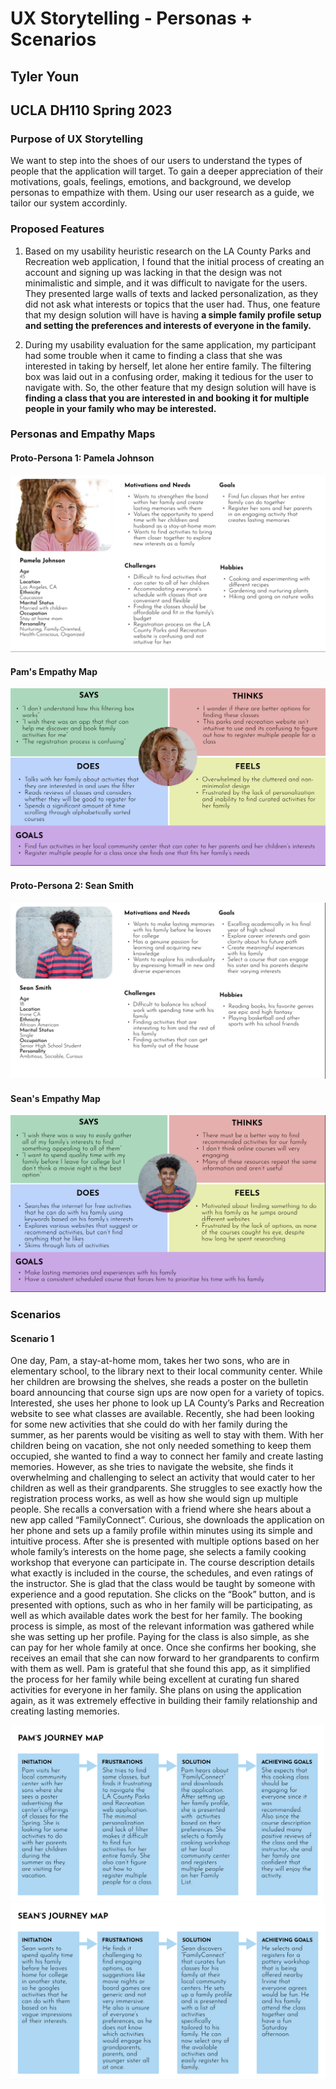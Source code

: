 # UX Storytelling - Personas + Scenarios

## Tyler Youn

## UCLA DH110 Spring 2023

### Purpose of UX Storytelling

We want to step into the shoes of our users to understand the types of people that the application will target. To gain a deeper appreciation of their motivations, goals, feelings, emotions, and background, we develop personas to empathize with them. Using our user research as a guide, we tailor our system accordinly. 

### Proposed Features

1. Based on my usability heuristic research on the LA County Parks and Recreation web application, I found that the initial process of creating an account and signing up was lacking in that the design was not minimalistic and simple, and it was difficult to navigate for the users. They presented large walls of texts and lacked personalization, as they did not ask what interests or topics that the user had. Thus, one feature that my design solution will have is having <b> a simple family profile setup and setting the preferences and interests of everyone in the family. </b>
 
2. During my usability evaluation for the same application, my participant had some trouble when it came to finding a class that she was interested in taking by herself, let alone her entire family. The filtering box was laid out in a confusing order, making it tedious for the user to navigate with. So, the other feature that my design solution will have is <b> finding a class that you are interested in and booking it for multiple people in your family who may be interested. </b>

### Personas and Empathy Maps

#### Proto-Persona 1: Pamela Johnson

![](p1.png)

#### Pam's Empathy Map

![](p2.png)

#### Proto-Persona 2: Sean Smith
![](s1.png)

#### Sean's Empathy Map
![](s2.png)

### Scenarios

#### Scenario 1

One day, Pam, a stay-at-home mom, takes her two sons, who are in elementary school, to the library next to their local community center. While her children are browsing the shelves, she reads a poster on the bulletin board announcing that course sign ups are now open for a variety of topics. Interested, she uses her phone to look up LA County’s Parks and Recreation website to see what classes are available. Recently, she had been looking for some new activities that she could do with her family during the summer, as her parents would be visiting as well to stay with them. With her children being on vacation, she not only needed something to keep them occupied, she wanted to find a way to connect her family and create lasting memories. 
	However, as she tries to navigate the website, she finds it overwhelming and challenging to select an activity that would cater to her children as well as their grandparents. She struggles to see exactly how the registration process works, as well as how she would sign up multiple people. She recalls a conversation with a friend where she hears about a new app called “FamilyConnect”. Curious, she downloads the application on her phone and sets up a family profile within minutes using its simple and intuitive process. 
	After she is presented with multiple options based on her whole family’s interests on the home page, she selects a family cooking workshop that everyone can participate in. The course description details what exactly is included in the course, the schedules, and even ratings of the instructor. She is glad that the class would be taught by someone with experience and a good reputation. She clicks on the “Book” button, and is presented with options, such as who in her family will be participating, as well as which available dates work the best for her family. The booking process is simple, as most of the relevant information was gathered while she was setting up her profile. Paying for the class is also simple, as she can pay for her whole family at once. 
	Once she confirms her booking, she receives an email that she can now forward to her grandparents to confirm with them as well. Pam is grateful that she found this app, as it simplified the process for her family while being excellent at curating fun shared activities for everyone in her family. She plans on using the application again, as it was extremely effective in building their family relationship and creating lasting memories. 

![](p3.png)
![](s3.png)
